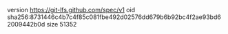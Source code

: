 version https://git-lfs.github.com/spec/v1
oid sha256:8731446c4b7c4f85c081fbe492d02576dd679b6b92bc4f2ae93bd62009442b0d
size 51352
